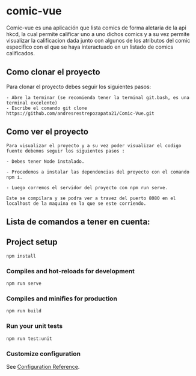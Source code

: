 # comic-vue

Comic-vue es una aplicación que lista comics de forma aletaria de la api hkcd, la cual permite calificar uno a uno dichos comics y a su vez permite visualizar la calificacion dada junto con algunos de los atributos del comic especifico con el que se haya interactuado en un listado de comics calificados.

## Como clonar el proyecto

Para clonar el proyecto debes seguir los siguientes pasos:
```
- Abre la terminar (se recomienda tener la terminal git.bash, es una terminal excelente)
- Escribe el comando git clone https://github.com/andresrestrepozapata21/Comic-Vue.git
```

## Como ver el proyecto
```
Para visualizar el proyecto y a su vez poder visualizar el codigo fuente debemos seguir los siguientes pasos :

- Debes tener Node instalado.

- Procedemos a instalar las dependencias del proyecto con el comando npm i.

- Luego corremos el servidor del proyecto con npm run serve.

Este se compilara y se podra ver a travez del puerto 8080 en el localhost de la maquina en la que se este corriendo.
```

## Lista de comandos a tener en cuenta:

## Project setup
```
npm install
```

### Compiles and hot-reloads for development
```
npm run serve
```

### Compiles and minifies for production
```
npm run build
```

### Run your unit tests
```
npm run test:unit
```

### Customize configuration
See [Configuration Reference](https://cli.vuejs.org/config/).
